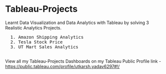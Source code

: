 # Tableau-Projects
Learnt Data Visualization and Data Analytics with Tableau by solving 3 Realistic Analytics Projects.

  <pre>
  1. Amazon Shipping Analytics    
  2. Tesla Stock Price            
  3. UT Mart Sales Analytics            
  </pre>

View all my Tableau-Projects Dashboards on my Tableau Public Profile link -
https://public.tableau.com/profile/utkarsh.yadav6297#!/

































































